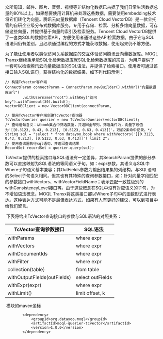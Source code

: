 ​	众所周知，邮件、图片、音频、视频等非结构化数据已占据了我们日常生活数据总量的80%以上。如果想要使用计算机来处理这些数据，需要使用embedding技术将它们转化为向量。腾讯云向量数据库（Tencent Cloud VectorDB）是一款全托管的自研企业级分布式数据库服务，专用于存储、检索、分析多维向量数据，可存储这些向量，并提供基于向量的索引及检索服务。Tencent Cloud VectorDB提供了一套类SQL的数据检索API，方便使用者通过这些API检索数据。由于它与SQL语法间仍有差别，且必须通过编程的方式才能获取数据，使用起来仍不够方便。

​    为了能让使用者以类似访问关系数据库的交互体验访问腾讯云向量数据库。MOQL Transx继续秉承能SQL化检索数据库就SQL化检索数据库的宗旨。为用户提供了一套可以检索腾讯云向量数据库的SQL语法，并提供了检索接口。使用者可通过该接口输入SQL语句，获得结构化的数据结果，如下列代码示例：

```
// 构建TcVector客户端
ConnectParam connectParam = ConnectParam.newBuilder().withUrl("向量数据库url")
        .withUsername("root").withKey("访问key").withTimeout(30).build();
vectorDBClient = new VectorDBClient(connectParam,

// 使用TcVector客户端创建TcVector查询器
TcVectorQuerier querier = new TcVectorQuerier(vectorDBClient);
/* 查询语句含义：从book集合中筛选数据，并返回全部列。筛选条件为，向量字段值为'[[0.3123, 0.43, 0.213], [0.5123, 0.63, 0.413]]'。取前2条命中记录。*/
String sql = "select * from datayoo.book where withVectors('[[0.3123, 0.43, 0.213], [0.5123, 0.63, 0.413]]') limit 2";
// 使用查询器执行sql语句，并返回查询结果
RecordSet recordSet = querier.query(sql);
```


​	TcVector提供的检索接口与SQL语法有一定差异，其SearchParam提供的部分参数可以直接映射为SQL语法的等同语义子句。如：expr参数，其语义与SQL中Where子句语义基本兼容；其OutFields参数为输出结果集的列结构，与SQL语句的Select子句语义相同。但其也有其特殊的查询参数接口，如：针对向量字段匹配的参数接口withVectors、withVectorFieldName；表示匹配一致性级别的withConsistencyLevel接口等。由于这些概念在SQL中没有对应语义的子句，为不增加语法概念，MOQL Transx将这类接口都以Where子句中的函数形式进行表达。这种表达方式可能不是最佳表达方式，如果有人有更好的建议，可以到项目中给我们留言。

​	下表将给出TcVector查询接口的参数与SQL语法的对照关系：

| TcVector查询参数接口                                 | SQL语法        |
|------------------------------------------------|--------------|
| withParams                                     | where expr   |
| withVectors                                    | where expr  |
| withDocumentIds                                    | where expr  |
| withFilter                                    | where expr  |
| collection(table)                      | from table   |
| withOutputFields(outFields)                       | select outFields |
| withExpr(expr)                                 | where expr   |
| withLimit()                       | limit offset, k |

​	模块的maven坐标

```
        <dependency>
            <groupId>org.datayoo.moql</groupId>
            <artifactId>moql-querier-tcvector</artifactId>
            <version>1.0.0</version>
        </dependency>
```